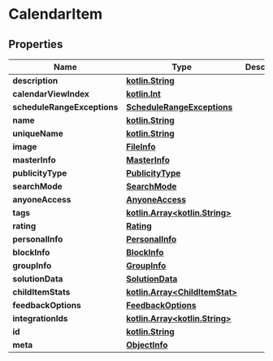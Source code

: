 # CalendarItem

## Properties
Name | Type | Description | Notes
------------ | ------------- | ------------- | -------------
**description** | [**kotlin.String**](.md) |  |  [optional]
**calendarViewIndex** | [**kotlin.Int**](.md) |  |  [optional]
**scheduleRangeExceptions** | [**ScheduleRangeExceptions**](ScheduleRangeExceptions.md) |  |  [optional]
**name** | [**kotlin.String**](.md) |  |  [optional]
**uniqueName** | [**kotlin.String**](.md) |  |  [optional]
**image** | [**FileInfo**](FileInfo.md) |  |  [optional]
**masterInfo** | [**MasterInfo**](MasterInfo.md) |  |  [optional]
**publicityType** | [**PublicityType**](PublicityType.md) |  |  [optional]
**searchMode** | [**SearchMode**](SearchMode.md) |  |  [optional]
**anyoneAccess** | [**AnyoneAccess**](AnyoneAccess.md) |  |  [optional]
**tags** | [**kotlin.Array&lt;kotlin.String&gt;**](.md) |  |  [optional]
**rating** | [**Rating**](Rating.md) |  |  [optional]
**personalInfo** | [**PersonalInfo**](PersonalInfo.md) |  |  [optional]
**blockInfo** | [**BlockInfo**](BlockInfo.md) |  |  [optional]
**groupInfo** | [**GroupInfo**](GroupInfo.md) |  |  [optional]
**solutionData** | [**SolutionData**](SolutionData.md) |  |  [optional]
**childItemStats** | [**kotlin.Array&lt;ChildItemStat&gt;**](ChildItemStat.md) |  |  [optional]
**feedbackOptions** | [**FeedbackOptions**](FeedbackOptions.md) |  |  [optional]
**integrationIds** | [**kotlin.Array&lt;kotlin.String&gt;**](.md) |  |  [optional]
**id** | [**kotlin.String**](.md) |  |  [optional]
**meta** | [**ObjectInfo**](ObjectInfo.md) |  |  [optional]

